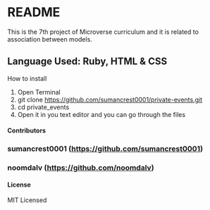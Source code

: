 # README

This is the 7th project of Microverse curriculum and it is related to association between models.

## Language Used: Ruby, HTML & CSS

How to install

1. Open Terminal
2. git clone https://github.com/sumancrest0001/private-events.git
3. cd private_events
4. Open it in you text editor and you can go through the files


#### Contributors
### sumancrest0001 (https://github.com/sumancrest0001)

### noomdalv (https://github.com/noomdalv)


#### License

MIT Licensed
